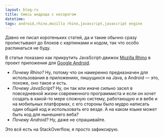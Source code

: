 ```yaml
---
layout: blog-ru
title: Смесь андрода с носорогом
datetime:
tags: android,rhino,mozilla rhino,javascript,javascript engine
---
```


Давно не писал коротеньких статей, да и такие обычно сразу пролистывают до блоков с картинками и кодом,
так что особо распинаться не буду.

В статье показано как прикрутить JavaScript-движок [Mozilla Rhino](http://www.mozilla.org/rhino/) в проект приложения для [Google Android](http://www.android.com/).

 * *Почему Rhino?* Ну, потому что он намеренно предназначен для использования в приложениях, пишущихся на Java, а Android — это, похоже, оно такое и есть.
 * *Почему JavaScript?* Ну, он так или иначе сильно засел в повседневной жизни современного программиста и если он хочет создать в какой-то мере сложную систему, работающую и в вебе и на мобильных платформах, с его стороны было мудро написать один общий код и использовать его везде. А на каком языке может быть код для нынешнего веба?
 * *Почему Android?* Ну, даже не спрашивайте.

Это всё есть на StackOverflow, я просто зафиксирую.

